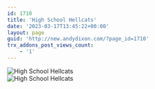 ```yaml
---
id: 1710
title: 'High School Hellcats'
date: '2023-03-17T13:45:22+00:00'
layout: page
guid: 'http://new.andydixon.com/?page_id=1710'
trx_addons_post_views_count:
    - '1'
---
```


![High School Hellcats](https://i0.wp.com/assets.g8x2.ldn.idrivee2-23.com/posters/High%20School%20Hellcats%2001.jpg?w=1200&ssl=1 "High School Hellcats")  
![High School Hellcats](https://i0.wp.com/assets.g8x2.ldn.idrivee2-23.com/posters/High%20School%20Hellcats%2002.jpg?w=1200&ssl=1 "High School Hellcats")